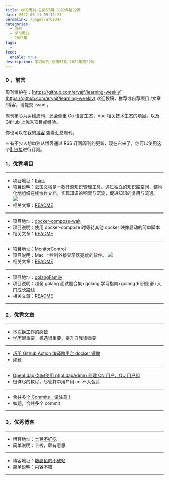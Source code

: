 ```yaml
---
title: 学习周刊-总第57期-2022年第22周
date: 2022-06-11 09:12:21
permalink: /pages/af0834/
categories:
  - 周刊
  - 学习周刊
  - 2022年
tags:
  -
feed:
  enable: true
description: 学习周刊-总第57期-2022年第22周
---
```


### 0 ，前言

周刊维护在：[https://github.com/eryajf/learning-weekly](https://github.com/eryajf/learning-weekly) 欢迎投稿，推荐或自荐项目 /文章 /博客，请提交 issue 。

周刊核心为运维周刊，还会侧重 Go 语言生态，Vue 相关技术生态的项目，以及 GitHub 上优秀项目或经验。

你也可以在我的[博客](http://fsvip.gitee.io/hexo-theme-fluid//learning-weekly/) 查看汇总周刊。

🔥 有不少人想单独从博客通过 RSS 订阅周刊的更新，现在它来了，你可以使用这个[🔗 链接](http://fsvip.gitee.io/hexo-theme-fluid//learning-weekly.xml)进行订阅。

### 1，优秀项目

---

- 项目地址：[think](https://github.com/fantasticit/think)
- 项目说明：云策文档是一款开源知识管理工具。通过独立的知识库空间，结构化地组织在线协作文档，实现知识的积累与沉淀，促进知识的复用与流通。
  ![](http://t.eryajf.net/imgs/2022/05/4834a35be03c892e.png)
- 相关文章：[README](https://github.com/fantasticit/think#readme)

---

- 项目地址：[docker-compose-wait](https://github.com/ufoscout/docker-compose-wait)
- 项目说明：使用 docker-compose 时等待其他 docker 映像启动的简单脚本
- 相关文章：[README](https://github.com/ufoscout/docker-compose-wait#readme)

---

- 项目地址：[MonitorControl](https://github.com/MonitorControl/MonitorControl)
- 项目说明：Mac 上控制外接显示器亮度的软件。
  ![](http://t.eryajf.net/imgs/2022/05/8bcb161961df473f.png)
- 相关文章：[README](https://github.com/MonitorControl/MonitorControl#readme)

---

- 项目地址：[golangFamily](https://github.com/xiaobaiTech/golangFamily)
- 项目说明：超全 golang 面试题合集+golang 学习指南+golang 知识图谱+入门成长路线
- 相关文章：[README](https://github.com/xiaobaiTech/golangFamily#readme)

---

### 2，优秀文章

---

- [本次换工作的感悟](https://xuexb.com/post/2022-work.html)
- 学历很重要，机遇很重要，提升自我很重要

---

- [巧用 Github Action 编译跨平台 docker 镜像](https://expoli.tech/articles/2021/01/05/1609810735378.html)
- 如题

---

- [OpenLdap-如何使用 phpLdapAdmin 创建 CN 用户、OU 用户组](https://blog.csdn.net/qq_35550345/article/details/120055127)
- 很详尽的教程，尽管其中用户用 cn 不大合适

---

- [合并多个 Commits，请注意！](http://whatbeg.com/2017/04/01/combinecommits.html "合并多个Commits，请注意！")
- 如题，合并多个 commit

---

### 3，优秀博客

---

- 博客地址：[土豆不好吃](https://dmesg.app/)
- 简单说明：全栈，颇有意思

---

- 博客地址：[糖醋鱼的小破站](https://expoli.tech/)
- 简单说明：内容不错

---
